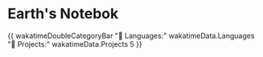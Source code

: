 # Earth's Notebok
{{ wakatimeDoubleCategoryBar "💾 Languages:" wakatimeData.Languages "💼 Projects:" wakatimeData.Projects 5 }}
